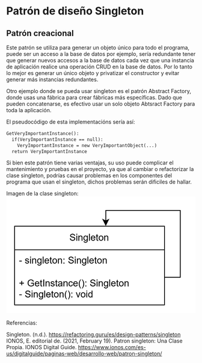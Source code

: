 # Patrón de diseño Singleton
## Patrón creacional

Este patrón se utiliza para generar un objeto único para todo el programa, puede ser un acceso a la base de datos por ejemplo, sería redundante tener que generar nuevos accesos a la base de datos cada vez que una instancia de aplicación realice una operación CRUD en la base de datos. Por lo tanto lo mejor es generar un único objeto y privatizar el constructor y evitar generar más instancias redundantes.

Otro ejemplo donde se pueda usar singleton es el patrón Abstract Factory, donde usas una fábrica para crear fábricas más específicas. Dado que pueden concatenarse, es efectivo usar un solo objeto Abtsract Factory para toda la aplicación.

El pseudocódigo de esta implementacións sería así:
```
GetVeryImportantInstance():
  if(VeryImportantInstance == null):
    VeryImportantInstance = new VeryImportantObject(...)
  return VeryImportantInstance
```

Si bien este patrón tiene varias ventajas, su uso puede complicar el mantenimiento y pruebas en el proyecto, ya que al cambiar o refactorizar la clase singleton, podrías causar problemas en los componentes del programa que usan el singleton, dichos problemas serán dificiles de hallar.

Imagen de la clase singleton: ![image](https://github.com/DanyElAlgo/borrador/blob/master/singleton.png "Singleton")

Referencias:

Singleton. (n.d.). https://refactoring.guru/es/design-patterns/singleton <br>
IONOS, E. editorial de. (2021, February 19). Patron singleton: Una Clase Propia. IONOS Digital Guide. https://www.ionos.com/es-us/digitalguide/paginas-web/desarrollo-web/patron-singleton/ 

